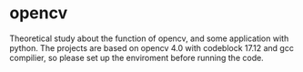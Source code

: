 # opencv
Theoretical study about the function of opencv, and some application with python.
The projects are based on opencv 4.0 with codeblock 17.12 and gcc compilier, so please set up the enviroment before running the code.
